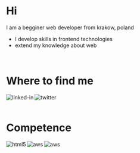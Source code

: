 # Hi
I am a begginer web developer from krakow, poland

- I develop skills in frontend technologies
- extend my knowledge about web

<br>

# Where to find me

[<img align="left" alt="linked-in" src="https://img.shields.io/badge/linkedin-%230077B5.svg?&style=for-the-badge&logo=linkedin&logoColor=white" />](https://www.linkedin.com/in/lukasz-scislowski)

[<img align="left" alt="twitter" src="https://img.shields.io/badge/twitter-%231DA1F2.svg?&style=for-the-badge&logo=twitter&logoColor=white" />](https://twitter.com/lukasscislowski)

<br>
<br>

# Competence

<img align="left" alt="html5" src="https://img.shields.io/badge/-HTML5-orange?logo=html5&logoColor=white&style=for-the-badge" />

<img align="left" alt="aws" src="https://img.shields.io/badge/-CSS3-blue?logo=css3&logoColor=white&style=for-the-badge" />

<img align="left" alt="aws" src="https://img.shields.io/badge/-JS-yellow?logo=javascript&logoColor=white&style=for-the-badge" />



<br>
<br>
